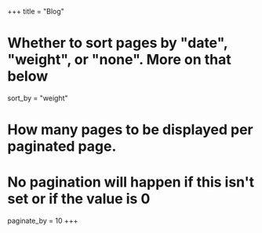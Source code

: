 +++
title = "Blog"

# Whether to sort pages by "date", "weight", or "none". More on that below
sort_by = "weight"

# How many pages to be displayed per paginated page.
# No pagination will happen if this isn't set or if the value is 0
paginate_by = 10
+++
